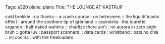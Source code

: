Tags: a320 plane, plano
Title: THE LOUNGE AT KASTRUP
  
cold brekkie : no thanks :: a crash course : on helmsmen :: the liquidificador effect : around the southern tip of grönland :: coprolalia : the tourette organon : half naked wahinis :: charlize there ain't : no aurora in zero eight bruh :: gotta luv : passport scanners :: data cards : wristband : oats no chia :: mi cocina : with the freeloaders